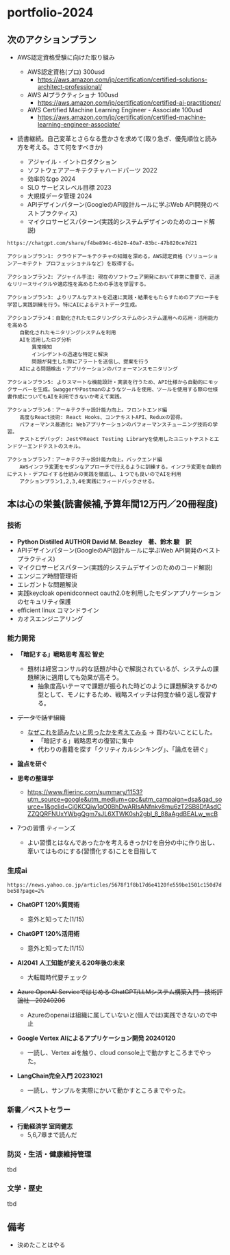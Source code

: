 # portfolio-2024

## 次のアクションプラン

- AWS認定資格受験に向けた取り組み
  - AWS認定資格(プロ) 300usd
    - https://aws.amazon.com/jp/certification/certified-solutions-architect-professional/
  - AWS AIプラクティショナ 100usd
    - https://aws.amazon.com/jp/certification/certified-ai-practitioner/
  - AWS Certified Machine Learning Engineer - Associate 100usd
    - https://aws.amazon.com/jp/certification/certified-machine-learning-engineer-associate/

- 読書継続。自己変革とさらなる豊かさを求めて(取り急ぎ、優先順位と読み方を考える。さて何をすべきか)
  - アジャイル・イントロダクション 
  - ソフトウェアアーキテクチャハードパーツ 2022
  - 効率的なgo 2024
  - SLO サービスレベル目標 2023
  - 大規模データ管理 2024
  - APIデザインパターン(GoogleのAPI設計ルールに学ぶWeb API開発のベストプラクティス)
  - マイクロサービスパターン(実践的システムデザインのためのコード解説)

```
https://chatgpt.com/share/f4be894c-6b20-40a7-83bc-47b820ce7d21

アクションプラン1: クラウドアーキテクチャの知識を深める。AWS認定資格（ソリューションアーキテクト プロフェッショナルなど）を取得する。

アクションプラン2: アジャイル手法: 現在のソフトウェア開発において非常に重要で、迅速なリリースサイクルや適応性を高めるための手法を学習する。

アクションプラン3: よりリアルなテストを迅速に実践・結果をもたらすためのアプローチを学習し実践訓練を行う。特にAIによるテストデータ生成。

アクションプラン4：自動化されたモニタリングシステムのシステム運用への応用・活用能力を高める
    自動化されたモニタリングシステムを利用
    AIを活用したログ分析
        異常検知
        インシデントの迅速な特定と解決
        問題が発生した際にアラートを送信し、提案を行う
    AIによる問題検出・アプリケーションのパフォーマンスモニタリング

アクションプラン5: よりスマートな機能設計・実装を行うため、API仕様から自動的にモックサーバーを生成。SwaggerやPostmanのようなツールを使用、ツールを使用する際の仕様書作成についてもAIを利用できないか考えて実践。

アクションプラン6：アーキテクチャ設計能力向上。フロントエンド編
    高度なReact技術: React Hooks、コンテキストAPI、Reduxの習得。
    パフォーマンス最適化: Webアプリケーションのパフォーマンスチューニング技術の学習。
    テストとデバッグ: JestやReact Testing Libraryを使用したユニットテストとエンドツーエンドテストのスキル。

アクションプラン7：アーキテクチャ設計能力向上。バックエンド編
    AWSインフラ変更をモダンなアプローチで行えるように訓練する。インフラ変更を自動的にテスト・デプロイする仕組みの実践を徹底し、１つでも良いのでAIを利用
    アクションプラン1,2,3,4を実践にフィードバックさせる。
```


## 本は心の栄養(読書候補,予算年間12万円／20冊程度)

### 技術

- **Python Distilled AUTHOR David M. Beazley　著、鈴木 駿　訳**
- APIデザインパターン(GoogleのAPI設計ルールに学ぶWeb API開発のベストプラクティス)
- マイクロサービスパターン(実践的システムデザインのためのコード解説)
- エンジニア時間管理術
- エレガントな問題解決
- 実践keycloak openidconnect oauth2.0を利用したモダンアプリケーションのセキュリティ保護
- efficient linux コマンドライン
- カオスエンジニアリング

### 能力開発

- **「暗記する」戦略思考 高松 智史**
  - 題材は経営コンサル的な話題が中心で解説されているが、システムの課題解決に適用しても効果が高そう。
    - 抽象度高いテーマで課題が振られた時どのように課題解決するかの型として、モノにするため、戦略スイッチは何度か繰り返し復習する。

- ~~データで話す組織~~
  - [なぜこれを読みたいと思ったかを考えてみる](https://github.com/Eigo-Mt-Fuji/portfolio-2024/blob/main/docs/%E8%81%B7%E8%83%BD%E9%96%8B%E7%99%BA/2024%E5%B9%B42%E6%9C%8811%E6%97%A5_%E3%83%87%E3%83%BC%E3%82%BF%E3%81%A7%E8%A9%B1%E3%81%99%E7%B5%84%E7%B9%94%E3%81%A8%E3%81%84%E3%81%86%E6%9B%B8%E7%B1%8D%E3%82%92%E3%81%AA%E3%81%9C%E8%AA%AD%E3%82%80.md) -> 買わないことにした。
    - 「暗記する」戦略思考の復習に集中
    - 代わりの書籍を探す「クリティカルシンキング」、「論点を研ぐ」

- **論点を研ぐ**

- **思考の整理学**
  - https://www.flierinc.com/summary/1153?utm_source=google&utm_medium=cpc&utm_campaign=dsa&gad_source=1&gclid=Cj0KCQjw1qO0BhDwARIsANfnkv8mu6zT2SB8DfAsdCZZQQRFNUxYWbgQgm7sJL6XTWK0sh2gbI_8_88aAgdBEALw_wcB

- 7つの習慣 ティーンズ
  - よい習慣とはなんであったかを考えるきっかけを自分の中に作り出し、牽いてはものにする(習慣化する)ことを目指して

### 生成ai

`https://news.yahoo.co.jp/articles/5678f1f8b17d6e4120fe559be1501c150d7dbe58?page=2%`

- **ChatGPT 120%質問術**
  - 意外と知ってた(1/15)
- **ChatGPT 120%活用術**
  - 意外と知ってた(1/15)
- **AI2041 人工知能が変える20年後の未来**
  - 大転職時代要チェック

- ~~Azure OpenAI Serviceではじめる ChatGPT/LLMシステム構築入門　技術評論社　20240206~~
  - Azureのopenaiは組織に属していないと(個人では)実践できないので中止
- **Google Vertex AIによるアプリケーション開発 20240120**
  - 一読し、Vertex aiを触り、cloud console上で動かすところまでやった。
- **LangChain完全入門 20231021**
  - 一読し、サンプルを実際にかいて動かすところまでやった。

### 新書／ベストセラー

- **行動経済学 室岡健志**
  - 5,6,7章まで読んだ

### 防災・生活・健康維持管理

tbd

### 文学・歴史

tbd


## 備考

- 決めたことはやる

